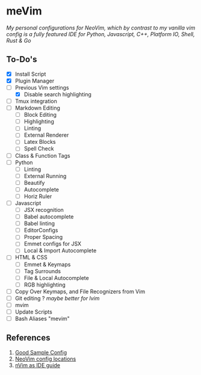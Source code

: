 # meVim
*My personal configurations for NeoVim, which by contrast to my vanilla vim config is a fully featured IDE for Python, Javascript, C++, Platform IO, Shell, Rust & Go*

## To-Do's
- [x] Install Script
- [x] Plugin Manager
- [ ] Previous Vim settings
  - [x] Disable search highlighting
- [ ] Tmux integration
- [ ] Markdown Editing
  - [ ] Block Editing
  - [ ] Highlighting
  - [ ] Linting
  - [ ] External Renderer
  - [ ] Latex Blocks
  - [ ] Spell Check
- [ ] Class & Function Tags
- [ ] Python
  - [ ] Linting
  - [ ] External Running
  - [ ] Beautify
  - [ ] Autocomplete
  - [ ] Horiz Ruler
- [ ] Javascript
  - [ ] JSX recognition
  - [ ] Babel autocomplete
  - [ ] Babel linting
  - [ ] EditorConfigs
  - [ ] Proper Spacing
  - [ ] Emmet configs for JSX
  - [ ] Local & Import Autocomplete
- [ ] HTML & CSS
  - [ ] Emmet & Keymaps
  - [ ] Tag Surrounds
  - [ ] File & Local Autocomplete
  - [ ] RGB highlighting
- [ ] Copy Over Keymaps, and File Recognizers from Vim
- [ ] Git editing ? *maybe better for lvim*
- [ ] mvim
- [ ] Update Scripts
- [ ] Bash Aliases "mevim"

## References
1. [Good Sample Config][1]
2. [NeoVim config locations][2]
3. [nVim as IDE guide][3]

[1]: https://github.com/rafi/vim-config
[2]: https://vi.stackexchange.com/questions/12579/windows-neovim-setup
[3]: http://coderoncode.com/tools/2017/04/16/vim-the-perfect-ide.html
